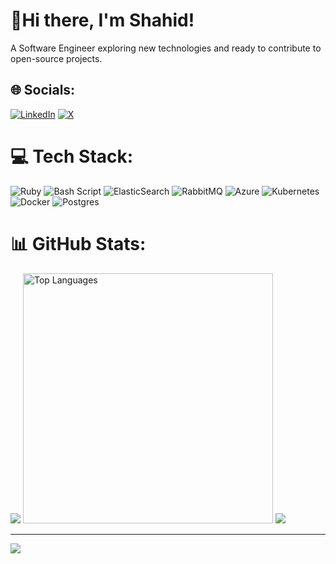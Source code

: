 # 👋Hi there, I'm Shahid!
A Software Engineer exploring new technologies and ready to contribute to open-source projects.

## 🌐 Socials:
[![LinkedIn](https://img.shields.io/badge/LinkedIn-%230077B5.svg?logo=linkedin&logoColor=white)](https://linkedin.com/in/shahid5245/) [![X](https://img.shields.io/badge/X-black.svg?logo=X&logoColor=white)](https://x.com/shahid__s_) 

# 💻 Tech Stack:
![Ruby](https://img.shields.io/badge/ruby-%23CC342D.svg?style=for-the-badge&logo=ruby&logoColor=white) ![Bash Script](https://img.shields.io/badge/bash_script-%23121011.svg?style=for-the-badge&logo=gnu-bash&logoColor=white) ![ElasticSearch](https://img.shields.io/badge/-ElasticSearch-005571?style=for-the-badge&logo=elasticsearch) ![RabbitMQ](https://img.shields.io/badge/rabbitmq-FF6600?style=for-the-badge&logo=rabbitmq&logoColor=white) ![Azure](https://img.shields.io/badge/azure-%230072C6.svg?style=for-the-badge&logo=microsoftazure&logoColor=white) ![Kubernetes](https://img.shields.io/badge/kubernetes-%23326ce5.svg?style=for-the-badge&logo=kubernetes&logoColor=white) ![Docker](https://img.shields.io/badge/docker-%230db7ed.svg?style=for-the-badge&logo=docker&logoColor=white) ![Postgres](https://img.shields.io/badge/postgres-%23316192.svg?style=for-the-badge&logo=postgresql&logoColor=white)

# 📊 GitHub Stats:
![](https://github-readme-streak-stats.herokuapp.com/?user=Shahid5245&theme=prussian&hide_border=true)
<img src="https://github-readme-stats.vercel.app/api/top-langs/?username=Shahid5245&theme=prussian&hide_border=true&include_all_commits=true&count_private=true&layout=compact" alt="Top Languages" width="400"/>
![](https://github-readme-stats.vercel.app/api?username=Shahid5245&theme=prussian&hide_border=true&include_all_commits=true&count_private=true)



---
[![](https://visitcount.itsvg.in/api?id=Shahid5245&icon=8&color=3)](https://visitcount.itsvg.in)
